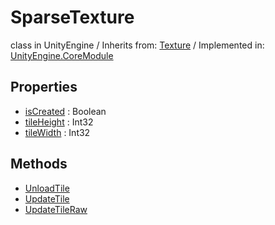 # SparseTexture
class in UnityEngine
 / Inherits from: <a href="https://docs.unity3d.com/6000.2/Documentation/ScriptReference/Texture.html">Texture</a> / Implemented in: <a href="https://docs.unity3d.com/6000.2/Documentation/ScriptReference/UnityEngine.CoreModule.html">UnityEngine.CoreModule</a>

## Properties
- <a href="https://docs.unity3d.com/6000.2/Documentation/ScriptReference/SparseTexture-isCreated.html">isCreated</a> : Boolean
- <a href="https://docs.unity3d.com/6000.2/Documentation/ScriptReference/SparseTexture-tileHeight.html">tileHeight</a> : Int32
- <a href="https://docs.unity3d.com/6000.2/Documentation/ScriptReference/SparseTexture-tileWidth.html">tileWidth</a> : Int32

## Methods
- <a href="https://docs.unity3d.com/6000.2/Documentation/ScriptReference/SparseTexture.UnloadTile.html">UnloadTile</a>
- <a href="https://docs.unity3d.com/6000.2/Documentation/ScriptReference/SparseTexture.UpdateTile.html">UpdateTile</a>
- <a href="https://docs.unity3d.com/6000.2/Documentation/ScriptReference/SparseTexture.UpdateTileRaw.html">UpdateTileRaw</a>
